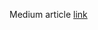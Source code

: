 Medium article [link](https://kumudabg.medium.com/a-survey-of-deep-learning-based-object-detection-models-d9dd744c5adb)
